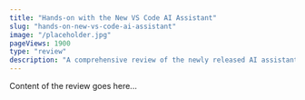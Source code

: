 ```yaml
---
title: "Hands-on with the New VS Code AI Assistant"
slug: "hands-on-new-vs-code-ai-assistant"
image: "/placeholder.jpg"
pageViews: 1900
type: "review"
description: "A comprehensive review of the newly released AI assistant feature in Visual Studio Code, exploring its capabilities and impact on coding productivity."
---
```


Content of the review goes here...
